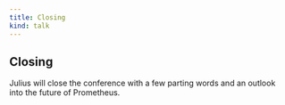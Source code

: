 ```yaml
---
title: Closing
kind: talk
---
```


## Closing

Julius will close the conference with a few parting words and an outlook into
the future of Prometheus.

